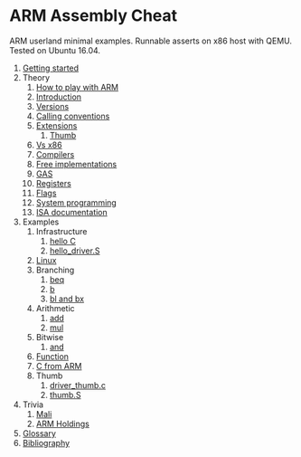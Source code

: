 # ARM Assembly Cheat

ARM userland minimal examples. Runnable asserts on x86 host with QEMU. Tested on Ubuntu 16.04.

1.  [Getting started](getting-started.md)
1.  Theory
    1.  [How to play with ARM](how-to-play-with-arm.md)
    1.  [Introduction](introduction.md)
    1.  [Versions](versions.md)
    1.  [Calling conventions](calling-conventions.md)
    1.  [Extensions](extensions.md)
        1. [Thumb](thumb.md)
    1.  [Vs x86](vs-x86.md)
    1.  [Compilers](compilers.md)
    1.  [Free implementations](free-implementations.md)
    1.  [GAS](gas.md)
    1.  [Registers](registers.md)
    1.  [Flags](flags.md)
    1.  [System programming](system-programming.md)
    1.  [ISA documentation](isa-documentation.md)
1.  Examples
    1.  Infrastructure
        1.  [hello C](hello_c.c)
        1.  [hello_driver.S](hello_driver.S)
    1.  [Linux](linux/)
    1.  Branching
        1.  [beq](beq.S)
        1.  [b](b.S)
        1.  [bl and bx](bl.S)
    1.  Arithmetic
        1.  [add](add.S)
        1.  [mul](mul.S)
    1.  Bitwise
        1.  [and](and.S)
    1.  [Function](function.S)
    1.  [C from ARM](c_from_arm.c)
    1.  Thumb
        1.  [driver_thumb.c](driver_thumb.c)
        1.  [thumb.S](thumb.S)
1.  Trivia
    1.  [Mali](mali.md)
    1.  [ARM Holdings](holdings.md)
1.  [Glossary](glossary.md)
1.  [Bibliography](bibliography.md)
